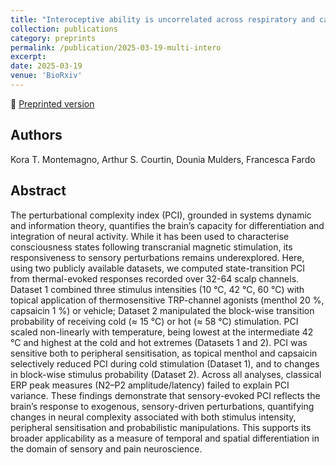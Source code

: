 ```yaml
---
title: "Interoceptive ability is uncorrelated across respiratory and cardiac axes: a large scale psychophysical study"
collection: publications
category: preprints
permalink: /publication/2025-03-19-multi-intero
excerpt:
date: 2025-03-19
venue: 'BioRxiv'
---
```


<!--more-->

📄 [Preprinted version](https://www.biorxiv.org/content/10.1101/2025.07.04.663180v1) <br>

## Authors
Kora T. Montemagno, Arthur S. Courtin, Dounia Mulders, Francesca Fardo

## Abstract
The perturbational complexity index (PCI), grounded in systems dynamic and information theory, quantifies the brain’s capacity for differentiation and integration of neural activity. While it has been used to characterise consciousness states following transcranial magnetic stimulation, its responsiveness to sensory perturbations remains underexplored. Here, using two publicly available datasets, we computed state-transition PCI from thermal-evoked responses recorded over 32-64 scalp channels. Dataset 1 combined three stimulus intensities (10 °C, 42 °C, 60 °C) with topical application of thermosensitive TRP-channel agonists (menthol 20 %, capsaicin 1 %) or vehicle; Dataset 2 manipulated the block-wise transition probability of receiving cold (≈ 15 °C) or hot (≈ 58 °C) stimulation. PCI scaled non-linearly with temperature, being lowest at the intermediate 42 °C and highest at the cold and hot extremes (Datasets 1 and 2). PCI was sensitive both to peripheral sensitisation, as topical menthol and capsaicin selectively reduced PCI during cold stimulation (Dataset 1), and to changes in block-wise stimulus probability (Dataset 2). Across all analyses, classical ERP peak measures (N2–P2 amplitude/latency) failed to explain PCI variance. These findings demonstrate that sensory-evoked PCI reflects the brain’s response to exogenous, sensory-driven perturbations, quantifying changes in neural complexity associated with both stimulus intensity, peripheral sensitisation and probabilistic manipulations. This supports its broader applicability as a measure of temporal and spatial differentiation in the domain of sensory and pain neuroscience.